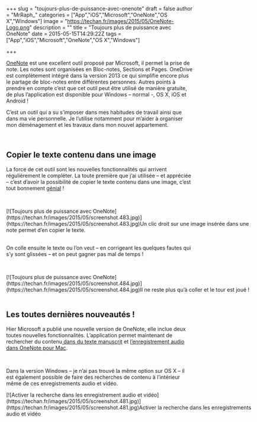 +++
slug = "toujours-plus-de-puissance-avec-onenote"
draft = false
author = "MrRaph_"
categories = ["App","iOS","Microsoft","OneNote","OS X","Windows"]
image = "https://techan.fr/images/2015/05/OneNote-Logo.png"
description = ""
title = "Toujours plus de puissance avec OneNote"
date = 2015-05-15T14:29:22Z
tags = ["App","iOS","Microsoft","OneNote","OS X","Windows"]

+++


[OneNote](http://www.onenote.com/) est une excellent outil proposé par Microsoft, il permet la prise de note. Les notes sont organisées en Bloc-notes, Sections et Pages. OneDrive est complètement intégré dans la version 2013 ce qui simplifie encore plus le partage de bloc-notes entre différentes personnes. Autres points à prendre en compte c’est que cet outil peut être utilisé de manière gratuite, de plus l’application est disponible pour Windows – normal -, OS X, iOS et Android !

C’est un outil qui a su s’imposer dans mes habitudes de travail ainsi que dans ma vie personnelle. Je l’utilise notamment pour m’aider à organiser mon déménagement et les travaux dans mon nouvel appartement.

 


## Copier le texte contenu dans une image

La force de cet outil sont les nouvelles fonctionnalités qui arrivent régulièrement le compléter. La toute première que j’ai utilisée – et appréciée – c’est d’avoir la possibilité de copier le texte contenu dans une image, c’est tout bonnement <span style="text-decoration: underline;">génial</span> !

 

<div class="wp-caption aligncenter" id="attachment_1406" style="width: 664px">[![Toujours plus de puissance avec OneNote](https://techan.fr/images/2015/05/screenshot.483.jpg)](https://techan.fr/images/2015/05/screenshot.483.jpg)Un clic droit sur une image insérée dans une note permet d’en copier le texte.

</div> 

On colle ensuite le texte ou l’on veut – en corrigeant les quelques fautes qui s’y sont glissées – et on peut gagner pas mal de temps !

 

<div class="wp-caption aligncenter" id="attachment_1407" style="width: 664px">[![Toujours plus de puissance avec OneNote](https://techan.fr/images/2015/05/screenshot.484.jpg)](https://techan.fr/images/2015/05/screenshot.484.jpg)Il ne reste plus qu’à coller et le tour est joué !

</div> 


## Les toutes dernières nouveautés !

Hier Microsoft a publié une nouvelle version de OneNote, elle inclue deux toutes nouvelles fonctionnalités. L’application permet maintenant de rechercher du contenu[ dans du texte manuscrit](http://blogs.office.com/2015/05/14/search-handwritten-notes-and-apple-watch-support-for-onenote/) et [l’enregistrement audio dans OneNote pour Mac](http://blogs.office.com/2015/05/14/audio-recording-comes-to-onenote-for-mac-2/).

 

Dans la version Windows – je n’ai pas trouvé la même option sur OS X – il est également possible de faire des recherches de contenu à l’intérieur même de ces enregistrements audio et vidéo.

<div class="wp-caption aligncenter" id="attachment_1404" style="width: 664px">[![Activer la recherche dans les enregistrement audio et vidéo](https://techan.fr/images/2015/05/screenshot.481.jpg)](https://techan.fr/images/2015/05/screenshot.481.jpg)Activer la recherche dans les enregistrements audio et vidéo

</div> 


